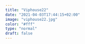 ```yaml
---
title: "Viphouse22"
date: "2021-04-03T17:44:15+02:00"
image: "viphouse22.jpg"
color: "#fff"
type: "normal"
draft: false
---
```

